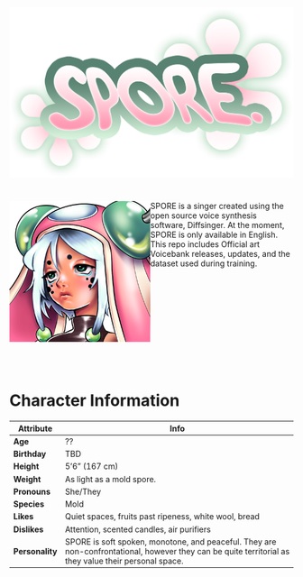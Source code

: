 <p align="center">
<img src="Art/logo.png" width="550">
</p>

#

<img src="Art/icon.png" align="left" width="250"> SPORE is a singer created using the open source voice synthesis software, Diffsinger. At the moment, SPORE is only available in English. 
This repo includes Official art Voicebank releases, updates, and the dataset used during training. 

<br clear="all" />

<br><br>
# Character Information
| **Attribute** | **Info** |
|--------------|---------|
| **Age** | ?? |
| **Birthday** | TBD |
| **Height** | 5’6” (167 cm) |
| **Weight** | As light as a mold spore. |
| **Pronouns** | She/They |
| **Species** | Mold |
| **Likes** | Quiet spaces, fruits past ripeness, white wool, bread |
| **Dislikes** | Attention, scented candles, air purifiers |
| **Personality** | SPORE is soft spoken, monotone, and peaceful. They are non-confrontational, however they can be quite territorial as they value their personal space. |
